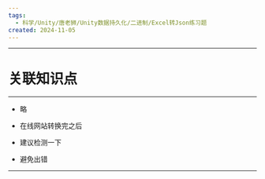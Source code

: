 ```yaml
---
tags:
  - 科学/Unity/唐老狮/Unity数据持久化/二进制/Excel转Json练习题
created: 2024-11-05
---
```


---
# 关联知识点



---

- 略

- 在线网站转换完之后
- 建议检测一下
- 避免出错

---
